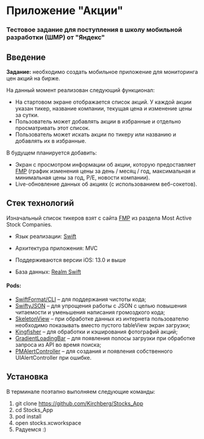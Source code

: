 # Приложение "Акции"
### Тестовое задание для поступления в школу мобильной разработки (ШМР) от "Яндекс"

## Введение
**Задание:** необходимо создать мобильное приложение для мониторинга цен акций на бирже.

На данный момент реализован следующий функционал:
* На стартовом экране отображается список акций. У каждой акции указан тикер, название компании, текущая цена и изменение цены за сутки.
* Пользователь может добавлять акции в избранные и отдельно просматривать этот список.
* Пользователь может искать акции по тикеру или названию и добавлять их в избранные.

В будущем планируется добавить:
* Экран с просмотром информации об акции, которую предоставляет [FMP](https://financialmodelingprep.com/) (график изменения цены за день / месяц / год, максимальная и минимальная цены за год, P/E, новости компании).
* Live-обновление данных об акциях (с использованием веб-сокетов).

## Стек технологий
Изначальный список тикеров взят с сайта [FMP](https://financialmodelingprep.com/) из раздела Most Active Stock Companies.

* Язык реализации: [Swift](https://swift.org/)

* Архитектура приложения: MVC

* Поддерживаются версии iOS: 13.0 и выше

* База данных: [Realm Swift](https://github.com/realm/realm-cocoa)

#### Pods:

* [SwiftFormat/CLI](https://github.com/nicklockwood/SwiftFormat) – для поддержания чистоты кода;
* [SwiftyJSON](https://github.com/SwiftyJSON/SwiftyJSON) – для упрощения работы с JSON с целью повышения читаемости и уменьшения написания громоздкого кода;
* [SkeletonView](https://github.com/Juanpe/SkeletonView) – при обработке данных из интернета пользователю необходимо показывать вместо пустого tableView экран загрузки;
* [Kingfisher](https://github.com/onevcat/Kingfisher) – для обработки и кэширования фотографий акций;
* [GradientLoadingBar](https://github.com/fxm90/GradientLoadingBar) – для появления полосы загрузки при обработке запроса из API во время поиска;
* [PMAlertController](https://github.com/pmusolino/PMAlertController) – для создания и появления собственного UIAlertController при ошибке.

## Установка
В терминале поэтапно выполняем следующие команды:
  1. git clone https://github.com/Kirchberg/Stocks_App
  2. cd Stocks_App
  3. pod install
  4. open stocks.xcworkspace
  5. Радуемся :)
